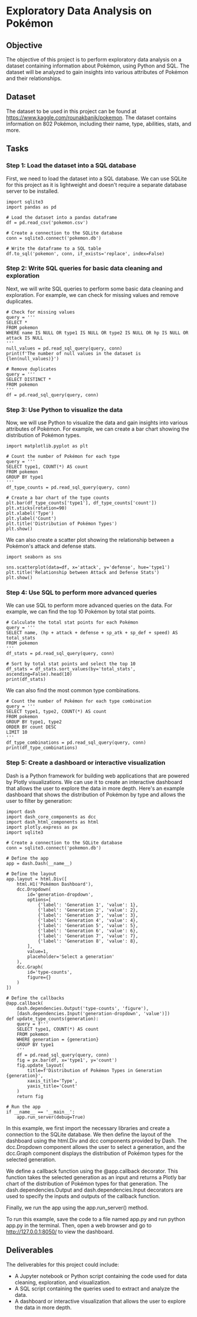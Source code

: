 # Exploratory Data Analysis on Pokémon

## Objective
The objective of this project is to perform exploratory data analysis on a dataset containing information about Pokémon, using Python and SQL. The dataset will be analyzed to gain insights into various attributes of Pokémon and their relationships.

## Dataset
The dataset to be used in this project can be found at https://www.kaggle.com/rounakbanik/pokemon. The dataset contains information on 802 Pokémon, including their name, type, abilities, stats, and more.

## Tasks

### Step 1: Load the dataset into a SQL database
First, we need to load the dataset into a SQL database. We can use SQLite for this project as it is lightweight and doesn't require a separate database server to be installed.
```
import sqlite3
import pandas as pd

# Load the dataset into a pandas dataframe
df = pd.read_csv('pokemon.csv')

# Create a connection to the SQLite database
conn = sqlite3.connect('pokemon.db')

# Write the dataframe to a SQL table
df.to_sql('pokemon', conn, if_exists='replace', index=False)
```

### Step 2: Write SQL queries for basic data cleaning and exploration
Next, we will write SQL queries to perform some basic data cleaning and exploration. For example, we can check for missing values and remove duplicates.
```
# Check for missing values
query = '''
SELECT *
FROM pokemon
WHERE name IS NULL OR type1 IS NULL OR type2 IS NULL OR hp IS NULL OR attack IS NULL
'''
null_values = pd.read_sql_query(query, conn)
print(f'The number of null values in the dataset is {len(null_values)}')

# Remove duplicates
query = '''
SELECT DISTINCT *
FROM pokemon
'''
df = pd.read_sql_query(query, conn)
```

### Step 3: Use Python to visualize the data
Now, we will use Python to visualize the data and gain insights into various attributes of Pokémon. For example, we can create a bar chart showing the distribution of Pokémon types.
```
import matplotlib.pyplot as plt

# Count the number of Pokémon for each type
query = '''
SELECT type1, COUNT(*) AS count
FROM pokemon
GROUP BY type1
'''
df_type_counts = pd.read_sql_query(query, conn)

# Create a bar chart of the type counts
plt.bar(df_type_counts['type1'], df_type_counts['count'])
plt.xticks(rotation=90)
plt.xlabel('Type')
plt.ylabel('Count')
plt.title('Distribution of Pokémon Types')
plt.show()
```
We can also create a scatter plot showing the relationship between a Pokémon's attack and defense stats.
```
import seaborn as sns

sns.scatterplot(data=df, x='attack', y='defense', hue='type1')
plt.title('Relationship between Attack and Defense Stats')
plt.show()
```

### Step 4: Use SQL to perform more advanced queries
We can use SQL to perform more advanced queries on the data. For example, we can find the top 10 Pokémon by total stat points.
```
# Calculate the total stat points for each Pokémon
query = '''
SELECT name, (hp + attack + defense + sp_atk + sp_def + speed) AS total_stats
FROM pokemon
'''
df_stats = pd.read_sql_query(query, conn)

# Sort by total stat points and select the top 10
df_stats = df_stats.sort_values(by='total_stats', ascending=False).head(10)
print(df_stats)
```
We can also find the most common type combinations.
```
# Count the number of Pokémon for each type combination
query = '''
SELECT type1, type2, COUNT(*) AS count
FROM pokemon
GROUP BY type1, type2
ORDER BY count DESC
LIMIT 10
'''
df_type_combinations = pd.read_sql_query(query, conn)
print(df_type_combinations)
```

### Step 5: Create a dashboard or interactive visualization
Dash is a Python framework for building web applications that are powered by Plotly visualizations. We can use it to create an interactive dashboard that allows the user to explore the data in more depth. Here's an example dashboard that shows the distribution of Pokémon by type and allows the user to filter by generation:
```
import dash
import dash_core_components as dcc
import dash_html_components as html
import plotly.express as px
import sqlite3

# Create a connection to the SQLite database
conn = sqlite3.connect('pokemon.db')

# Define the app
app = dash.Dash(__name__)

# Define the layout
app.layout = html.Div([
    html.H1('Pokémon Dashboard'),
    dcc.Dropdown(
        id='generation-dropdown',
        options=[
            {'label': 'Generation 1', 'value': 1},
            {'label': 'Generation 2', 'value': 2},
            {'label': 'Generation 3', 'value': 3},
            {'label': 'Generation 4', 'value': 4},
            {'label': 'Generation 5', 'value': 5},
            {'label': 'Generation 6', 'value': 6},
            {'label': 'Generation 7', 'value': 7},
            {'label': 'Generation 8', 'value': 8},
        ],
        value=1,
        placeholder='Select a generation'
    ),
    dcc.Graph(
        id='type-counts',
        figure={}
    )
])

# Define the callbacks
@app.callback(
    dash.dependencies.Output('type-counts', 'figure'),
    [dash.dependencies.Input('generation-dropdown', 'value')])
def update_type_counts(generation):
    query = f'''
    SELECT type1, COUNT(*) AS count
    FROM pokemon
    WHERE generation = {generation}
    GROUP BY type1
    '''
    df = pd.read_sql_query(query, conn)
    fig = px.bar(df, x='type1', y='count')
    fig.update_layout(
        title=f'Distribution of Pokémon Types in Generation {generation}',
        xaxis_title='Type',
        yaxis_title='Count'
    )
    return fig

# Run the app
if __name__ == '__main__':
    app.run_server(debug=True)
```
In this example, we first import the necessary libraries and create a connection to the SQLite database. We then define the layout of the dashboard using the html.Div and dcc components provided by Dash. The dcc.Dropdown component allows the user to select a generation, and the dcc.Graph component displays the distribution of Pokémon types for the selected generation.

We define a callback function using the @app.callback decorator. This function takes the selected generation as an input and returns a Plotly bar chart of the distribution of Pokémon types for that generation. The dash.dependencies.Output and dash.dependencies.Input decorators are used to specify the inputs and outputs of the callback function.

Finally, we run the app using the app.run_server() method.

To run this example, save the code to a file named app.py and run python app.py in the terminal. Then, open a web browser and go to http://127.0.0.1:8050/ to view the dashboard.

## Deliverables
The deliverables for this project could include:
 * A Jupyter notebook or Python script containing the code used for data cleaning, exploration, and visualization.
 * A SQL script containing the queries used to extract and analyze the data.
 * A dashboard or interactive visualization that allows the user to explore the data in more depth.